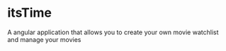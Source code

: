 # itsTime
A angular application that allows you to create your own movie watchlist and manage your movies
